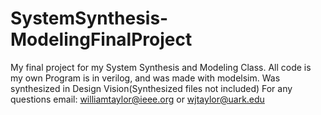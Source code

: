 # SystemSynthesis-ModelingFinalProject
My final project for my System Synthesis and Modeling Class.
All code is my own
Program is in verilog, and was made with modelsim.
Was synthesized in Design Vision(Synthesized files not included)
For any questions email: williamtaylor@ieee.org or wjtaylor@uark.edu

